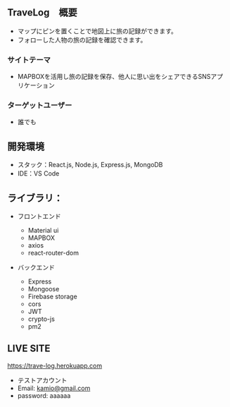 ## TraveLog　概要
- マップにピンを置くことで地図上に旅の記録ができます。
- フォローした人物の旅の記録を確認できます。

### サイトテーマ
- MAPBOXを活用し旅の記録を保存、他人に思い出をシェアできるSNSアプリケーション

### ターゲットユーザー
- 誰でも

## 開発環境
- スタック：React.js, Node.js, Express.js, MongoDB
- IDE：VS Code

## ライブラリ：

- フロントエンド
  - Material ui
  - MAPBOX
  - axios
  - react-router-dom

- バックエンド
  - Express
  - Mongoose
  - Firebase storage
  - cors 
  - JWT
  - crypto-js
  - pm2

## LIVE SITE
https://trave-log.herokuapp.com
- テストアカウント
- Email: kamio@gmail.com
- password: aaaaaa
